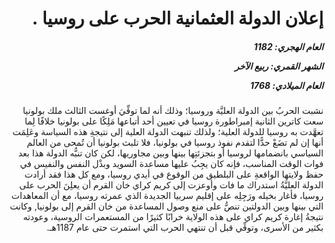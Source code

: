 <h1 dir="rtl">إعلان الدولة العثمانية الحرب على روسيا .</h1>

<h5 dir="rtl">العام الهجري:  1182

الشهر القمري: ربيع الآخر

العام الميلادي: 1768</h5>

<p dir="rtl">نشبت الحربُ بين الدولة العليَّة وروسيا؛ وذلك أنه لما توفِّيَ أوغست الثالث ملك بولونيا سعت كاترين الثانية إمبراطورة روسيا في تعيين أحد أتباعها مَلِكًا على بولونيا خلافًا لِما تعهَّدت به روسيا للدولة العلية؛ ولذلك تنبهت الدولة العلية إلى نتيجةِ هذه السياسة وعَلِمَت أنها إن لم تضَعْ حدًّا لتقدم نفوذ روسيا في بولونيا، فلا تلبث بولونيا أن تُمحى من العالم السياسي بانضمامها لروسيا أو بتجزئتِها بينها وبين مجاوريها، لكن كان تنبُّه الدولة هذا بعد فوات الوقت المناسب، فإنه كان يجِبُ عليها مساعدة السويد وبذْل النفس والنفيس في حفظ ولايتها الواقعةِ على البلطيق من الوقوع في أيدي روسيا، ومع كل هذا فقد أرادت الدولة العليَّةُ استدراك ما فات وأوعزت إلى كريم كراي خان القرم أن يعلِنَ الحرب على روسيا، فأغار بخيله ورَجِلِه على إقليم سربيا الجديدة الذي عمرته روسيا، مع أن المعاهدات التي بينها وبين الدولتين تنصُّ على منع وصول المساعدة من خان القرم إلى بولونيا, وكانت نتيجةُ إغارة كريم كراي على هذه الولاية خرابًا كثيرًا من المستعمرات الروسية، وعودته بكثير من الأسرى، وتوفِّي قبل أن تنتهي الحرب التي استمرت حتى عام 1187هـ.</p></br>
